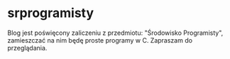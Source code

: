 srprogramisty
=============
Blog jest poświęcony zaliczeniu z przedmiotu: "Środowisko Programisty", 
zamieszczać na nim będę proste programy w C. Zapraszam do przeglądania.
